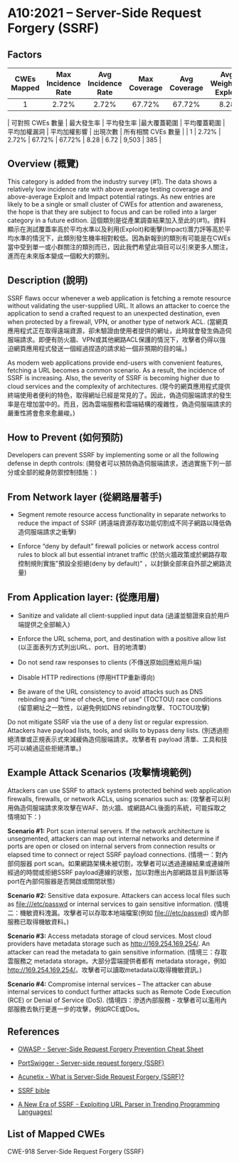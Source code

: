 # A10:2021 – Server-Side Request Forgery (SSRF)

## Factors

| CWEs Mapped | Max Incidence Rate | Avg Incidence Rate | Max Coverage | Avg Coverage | Avg Weighted Exploit | Avg Weighted Impact | Total Occurrences | Total CVEs |
|:-------------:|:--------------------:|:--------------------:|:--------------:|:--------------:|:----------------------:|:---------------------:|:-------------------:|:------------:|
| 1           | 2.72%              | 2.72%              | 67.72%       | 67.72%       | 8.28                 | 6.72                | 9,503             | 385        |


| 可對照 CWEs 數量 | 最大發生率 | 平均發生率 |最大覆蓋範圍 | 平均覆蓋範圍 | 平均加權漏洞 | 平均加權影響 | 出現次數 | 所有相關 CVEs 數量 |
| 1  | 2.72%  | 2.72%  | 67.72%  | 67.72%  | 8.28 | 6.72  | 9,503  | 385   |



## Overview (概覽)

This category is added from the industry survey (#1). The data shows a
relatively low incidence rate with above average testing coverage and
above-average Exploit and Impact potential ratings. As new entries are
likely to be a single or small cluster of CWEs for attention and
awareness, the hope is that they are subject to focus and can be rolled
into a larger category in a future edition.
這個類別是從產業調查結果加入至此的(#1)。資料顯示在測試覆蓋率高於平均水準以及利用(Exploit)和衝擊(Impact)潛力評等高於平均水準的情況下，此類別發生機率相對較低。因為新報到的類別有可能是在CWEs當中受到單一或小群關注的類別而已，因此我們希望此項目可以引來更多人關注，進而在未來版本變成一個較大的類別。



## Description (說明)

SSRF flaws occur whenever a web application is fetching a remote
resource without validating the user-supplied URL. It allows an attacker
to coerce the application to send a crafted request to an unexpected
destination, even when protected by a firewall, VPN, or another type of
network ACL.
(當網頁應用程式正在取得遠端資源，卻未驗證由使用者提供的網址，此時就會發生偽造伺服端請求。即便有防火牆、VPN或其他網路ACL保護的情況下，攻擊者仍得以強迫網頁應用程式發送一個經過捏造的請求給一個非預期的目的端。)

As modern web applications provide end-users with convenient features,
fetching a URL becomes a common scenario. As a result, the incidence of
SSRF is increasing. Also, the severity of SSRF is becoming higher due to
cloud services and the complexity of architectures.
(現今的網頁應用程式提供終端使用者便利的特色，取得網址已經是常見的了。因此，偽造伺服端請求的發生率是在增加當中的。而且，因為雲端服務和雲端結構的複雜性，偽造伺服端請求的嚴重性將會愈來愈嚴峻。)

## How to Prevent (如何預防)

Developers can prevent SSRF by implementing some or all the following
defense in depth controls:
(開發者可以預防偽造伺服端請求，透過實施下列一部分或全部的縱身防禦控制措施：)

## **From Network layer** (從網路層著手)

-   Segment remote resource access functionality in separate networks to
    reduce the impact of SSRF (將遠端資源存取功能切割成不同子網路以降低偽造伺服端請求之衝擊)

-   Enforce “deny by default” firewall policies or network access
    control rules to block all but essential intranet traffic (於防火牆政策或於網路存取控制規則實施"預設全拒絕(deny by default)" ，以封鎖全部來自外部之網路流量)

## **From Application layer:** (從應用層)

-   Sanitize and validate all client-supplied input data (過濾並驗證來自於用戶端提供之全部輸入)

-   Enforce the URL schema, port, and destination with a positive allow
    list (以正面表列方式列出URL、port、目的地清單)

-   Do not send raw responses to clients (不傳送原始回應給用戶端)

-   Disable HTTP redirections (停用HTTP重新導向)

-   Be aware of the URL consistency to avoid attacks such as DNS
    rebinding and “time of check, time of use” (TOCTOU) race conditions (留意網址之一致性，以避免例如DNS rebinding攻擊、TOCTOU攻擊)

Do not mitigate SSRF via the use of a deny list or regular expression.
Attackers have payload lists, tools, and skills to bypass deny lists. (別透過拒絕清單或正規表示式來減緩偽造伺服端請求。攻擊者有 payload 清單、工具和技巧可以繞過這些拒絕清單。)

## Example Attack Scenarios (攻擊情境範例)

Attackers can use SSRF to attack systems protected behind web
application firewalls, firewalls, or network ACLs, using scenarios such
as:
(攻擊者可以利用偽造伺服端請求來攻擊在WAF、防火牆、或網路ACL後面的系統，可能採取之情境如下：)

**Scenario #1:** Port scan internal servers. If the network architecture
is unsegmented, attackers can map out internal networks and determine if
ports are open or closed on internal servers from connection results or
elapsed time to connect or reject SSRF payload connections.
(情境一：對內部伺服器 port scan。如果網路架構未被切割，攻擊者可以透過連線結果或連線所經過的時間或拒絕SSRF payload連線的狀態，加以對應出內部網路並且判斷該等 port在內部伺服器是否開啟或關閉狀態)


**Scenario #2:** Sensitive data exposure. Attackers can access local
files such as <file:///etc/passwd> or internal services to gain
sensitive information.
(情境二：機敏資料洩漏。攻擊者可以存取本地端檔案(例如 <file:///etc/passwd>) 或內部服務已取得機敏資料。)

**Scenario #3:** Access metadata storage of cloud services. Most cloud
providers have metadata storage such as <http://169.254.169.254/>. An
attacker can read the metadata to gain sensitive information.
(情境三：存取雲服務之 metadata storage。大部分雲端提供者都有 metadata storage，例如<http://169.254.169.254/>。攻擊者可以讀取metadata以取得機敏資訊。)

**Scenario #4:** Compromise internal services – The attacker can abuse
internal services to conduct further attacks such as Remote Code
Execution (RCE) or Denial of Service (DoS).
(情境四：滲透內部服務 - 攻擊者可以濫用內部服務去執行更進一步的攻擊，例如RCE或Dos。

## References

-   [OWASP - Server-Side Request Forgery Prevention Cheat
    Sheet](https://cheatsheetseries.owasp.org/cheatsheets/Server_Side_Request_Forgery_Prevention_Cheat_Sheet.html)

-   [PortSwigger - Server-side request forgery
    (SSRF)](https://portswigger.net/web-security/ssrf)

-   [Acunetix - What is Server-Side Request Forgery
    (SSRF)?](https://www.acunetix.com/blog/articles/server-side-request-forgery-vulnerability/)

-   [SSRF
    bible](https://cheatsheetseries.owasp.org/assets/Server_Side_Request_Forgery_Prevention_Cheat_Sheet_SSRF_Bible.pdf)

-   [A New Era of SSRF - Exploiting URL Parser in Trending Programming
    Languages!](https://www.blackhat.com/docs/us-17/thursday/us-17-Tsai-A-New-Era-Of-SSRF-Exploiting-URL-Parser-In-Trending-Programming-Languages.pdf)

## List of Mapped CWEs

CWE-918 Server-Side Request Forgery (SSRF)
